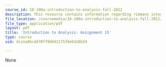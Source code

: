```yaml
---
course_id: 18-100a-introduction-to-analysis-fall-2012
description: This resource contains information regarding riemann integral.
file_location: /coursemedia/18-100a-introduction-to-analysis-fall-2012/dca1a6bcdd70ff9b94217539e5410b34_MIT18_100AF12_Assign_15.pdf
file_type: application/pdf
layout: pdf
title: 'Introduction to Analysis: Assignment 15'
type: course
uid: dca1a6bcdd70ff9b94217539e5410b34

---
```

None